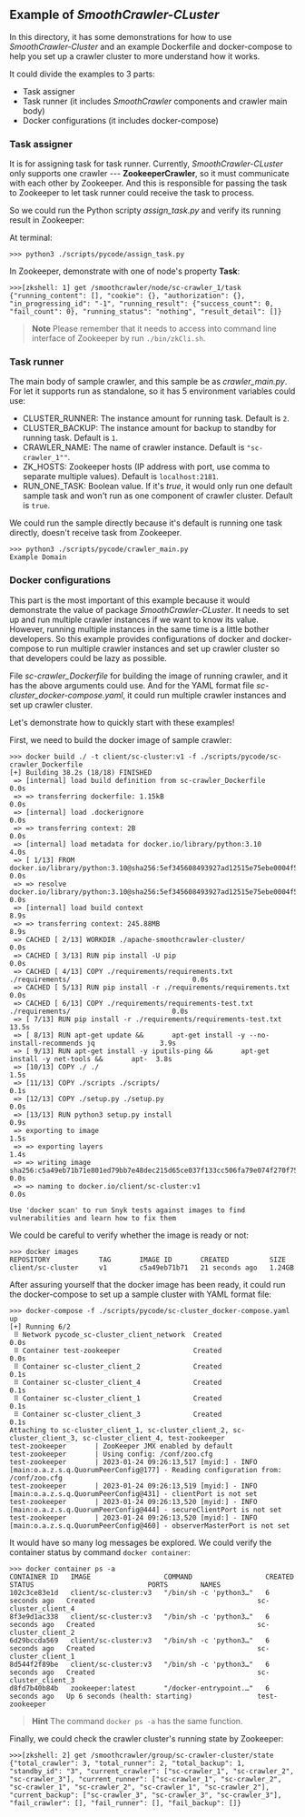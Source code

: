 ## Example of *SmoothCrawler-CLuster*

In this directory, it has some demonstrations for how to use *SmoothCrawler-Cluster* and an example Dockerfile and docker-compose to 
help you set up a crawler cluster to more understand how it works.

It could divide the examples to 3 parts: 

* Task assigner
* Task runner (it includes *SmoothCrawler* components and crawler main body)
* Docker configurations (it includes docker-compose)

### Task assigner

It is for assigning task for task runner. Currently, *SmoothCrawler-CLuster* only supports one crawler --- **ZookeeperCrawler**, so it 
must communicate with each other by Zookeeper. And this is responsible for passing the task to Zookeeper to let task runner could 
receive the task to process.

So we could run the Python scripty *assign_task.py* and verify its running result in Zookeeper:

At terminal:

```shell
>>> python3 ./scripts/pycode/assign_task.py
```

In Zookeeper, demonstrate with one of node's property **Task**:

```shell
>>>[zkshell: 1] get /smoothcrawler/node/sc-crawler_1/task
{"running_content": [], "cookie": {}, "authorization": {}, "in_progressing_id": "-1", "running_result": {"success_count": 0, "fail_count": 0}, "running_status": "nothing", "result_detail": []}
```

> **Note**
> Please remember that it needs to access into command line interface of Zookeeper by run ``./bin/zkCli.sh``.

### Task runner

The main body of sample crawler, and this sample be as *crawler_main.py*. For let it supports run as standalone, so it has 5 environment 
variables could use:

* CLUSTER_RUNNER: The instance amount for running task. Default is ``2``.
* CLUSTER_BACKUP: The instance amount for backup to standby for running task. Default is ``1``.
* CRAWLER_NAME: The name of crawler instance. Default is ``"sc-crawler_1""``.
* ZK_HOSTS: Zookeeper hosts (IP address with port, use comma to separate multiple values). Default is ``localhost:2181``.
* RUN_ONE_TASK: Boolean value. If it's *true*, it would only run one default sample task and won't run as one component of crawler cluster. Default is ``true``.

We could run the sample directly because it's default is running one task directly, doesn't receive task from Zookeeper.

```shell
>>> python3 ./scripts/pycode/crawler_main.py
Example Domain
```

### Docker configurations

This part is the most important of this example because it would demonstrate the value of package *SmoothCrawler-CLuster*. It needs to 
set up and run multiple crawler instances if we want to know its value. However, running multiple instances in the same time is a little 
bother developers. So this example provides configurations of docker and docker-compose to run multiple crawler instances and set up 
crawler cluster so that developers could be lazy as possible.

File *sc-crawler_Dockerfile* for building the image of running crawler, and it has the above arguments could use. And for the YAML format 
file *sc-cluster_docker-compose.yaml*, it could run multiple crawler instances and set up crawler cluster.

Let's demonstrate how to quickly start with these examples!

First, we need to build the docker image of sample crawler:

```shell
>>> docker build ./ -t client/sc-cluster:v1 -f ./scripts/pycode/sc-crawler_Dockerfile
[+] Building 38.2s (18/18) FINISHED
 => [internal] load build definition from sc-crawler_Dockerfile                                      0.0s
 => => transferring dockerfile: 1.15kB                                                               0.0s
 => [internal] load .dockerignore                                                                    0.0s
 => => transferring context: 2B                                                                      0.0s
 => [internal] load metadata for docker.io/library/python:3.10                                       4.0s
 => [ 1/13] FROM docker.io/library/python:3.10@sha256:5ef345608493927ad12515e75ebe0004f5633dd5d7b08  0.0s
 => => resolve docker.io/library/python:3.10@sha256:5ef345608493927ad12515e75ebe0004f5633dd5d7b08c1  0.0s
 => [internal] load build context                                                                    8.9s
 => => transferring context: 245.88MB                                                                8.9s
 => CACHED [ 2/13] WORKDIR ./apache-smoothcrawler-cluster/                                           0.0s
 => CACHED [ 3/13] RUN pip install -U pip                                                            0.0s
 => CACHED [ 4/13] COPY ./requirements/requirements.txt ./requirements/                              0.0s
 => CACHED [ 5/13] RUN pip install -r ./requirements/requirements.txt                                0.0s
 => CACHED [ 6/13] COPY ./requirements/requirements-test.txt ./requirements/                         0.0s
 => [ 7/13] RUN pip install -r ./requirements/requirements-test.txt                                 13.5s
 => [ 8/13] RUN apt-get update &&       apt-get install -y --no-install-recommends jq                3.9s
 => [ 9/13] RUN apt-get install -y iputils-ping &&       apt-get install -y net-tools &&       apt-  3.8s
 => [10/13] COPY ./ ./                                                                               1.5s
 => [11/13] COPY ./scripts ./scripts/                                                                0.1s
 => [12/13] COPY ./setup.py ./setup.py                                                               0.0s
 => [13/13] RUN python3 setup.py install                                                             0.9s
 => exporting to image                                                                               1.5s
 => => exporting layers                                                                              1.4s
 => => writing image sha256:c5a49eb71b71e801ed79bb7e48dec215d65ce037f133cc506fa79e074f270f75         0.0s
 => => naming to docker.io/client/sc-cluster:v1                                                      0.0s

Use 'docker scan' to run Snyk tests against images to find vulnerabilities and learn how to fix them
```

We could be careful to verify whether the image is ready or not:

```shell
>>> docker images
REPOSITORY            TAG       IMAGE ID       CREATED          SIZE
client/sc-cluster     v1        c5a49eb71b71   21 seconds ago   1.24GB
```

After assuring yourself that the docker image has been ready, it could run the docker-compose to set up a sample cluster with YAML format file:

```shell
>>> docker-compose -f ./scripts/pycode/sc-cluster_docker-compose.yaml up
[+] Running 6/2
 ⠿ Network pycode_sc-cluster_client_network  Created                                                 0.0s
 ⠿ Container test-zookeeper                  Created                                                 0.0s
 ⠿ Container sc-cluster_client_2             Created                                                 0.1s
 ⠿ Container sc-cluster_client_4             Created                                                 0.1s
 ⠿ Container sc-cluster_client_1             Created                                                 0.1s
 ⠿ Container sc-cluster_client_3             Created                                                 0.1s
Attaching to sc-cluster_client_1, sc-cluster_client_2, sc-cluster_client_3, sc-cluster_client_4, test-zookeeper
test-zookeeper       | ZooKeeper JMX enabled by default
test-zookeeper       | Using config: /conf/zoo.cfg
test-zookeeper       | 2023-01-24 09:26:13,517 [myid:] - INFO  [main:o.a.z.s.q.QuorumPeerConfig@177] - Reading configuration from: /conf/zoo.cfg
test-zookeeper       | 2023-01-24 09:26:13,519 [myid:] - INFO  [main:o.a.z.s.q.QuorumPeerConfig@431] - clientPort is not set
test-zookeeper       | 2023-01-24 09:26:13,520 [myid:] - INFO  [main:o.a.z.s.q.QuorumPeerConfig@444] - secureClientPort is not set
test-zookeeper       | 2023-01-24 09:26:13,520 [myid:] - INFO  [main:o.a.z.s.q.QuorumPeerConfig@460] - observerMasterPort is not set
```

It would have so many log messages be explored. We could verify the container status by command ``docker container``:

```shell
>>> docker container ps -a
CONTAINER ID   IMAGE                  COMMAND                  CREATED         STATUS                            PORTS        NAMES
102c3ce83e1d   client/sc-cluster:v3   "/bin/sh -c 'python3…"   6 seconds ago   Created                                        sc-cluster_client_4
8f3e9d1ac338   client/sc-cluster:v3   "/bin/sh -c 'python3…"   6 seconds ago   Created                                        sc-cluster_client_2
6d29bccda569   client/sc-cluster:v3   "/bin/sh -c 'python3…"   6 seconds ago   Created                                        sc-cluster_client_1
8d544f2f89be   client/sc-cluster:v3   "/bin/sh -c 'python3…"   6 seconds ago   Created                                        sc-cluster_client_3
d8fd7b40b84b   zookeeper:latest       "/docker-entrypoint.…"   6 seconds ago   Up 6 seconds (health: starting)                test-zookeeper
```

> **Hint**
> The command ``docker ps -a`` has the same function.

Finally, we could check the crawler cluster's running state by Zookeeper:

```shell
>>>[zkshell: 2] get /smoothcrawler/group/sc-crawler-cluster/state
{"total_crawler": 3, "total_runner": 2, "total_backup": 1, "standby_id": "3", "current_crawler": ["sc-crawler_1", "sc-crawler_2", "sc-crawler_3"], "current_runner": ["sc-crawler_1", "sc-crawler_2", "sc-crawler_1", "sc-crawler_2", "sc-crawler_1", "sc-crawler_2"], "current_backup": ["sc-crawler_3", "sc-crawler_3", "sc-crawler_3"], "fail_crawler": [], "fail_runner": [], "fail_backup": []}
```
